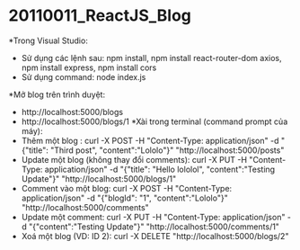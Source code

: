 # 20110011_ReactJS_Blog
*Trong Visual Studio:
+ Sử dụng các lệnh sau: npm install, npm install react-router-dom axios, npm install express, npm install cors
+ Sử dụng command:  node index.js

*Mở blog trên trình duyệt: 
- http://localhost:5000/blogs
- http://localhost:5000/blogs/1
*Xài trong terminal (command prompt của máy):
- Thêm một blog : curl -X POST -H "Content-Type: application/json" -d "{\"title\": \"Third post\", \"content\":\"Lololo\"}" "http://localhost:5000/posts"
- Update một blog (không thay đổi comments): curl -X PUT -H "Content-Type: application/json" -d "{\"title\": \"Hello lololol\", \"content\":\"Testing Update\"}" "http://localhost:5000/blogs/1"
- Comment vào một blog: curl -X POST -H "Content-Type: application/json" -d "{\"blogId\": \"1\", \"content\":\"Lololo\"}" "http://localhost:5000/comments"
- Update một comment: curl -X PUT -H "Content-Type: application/json" -d "{\"content\":\"Testing Update\"}" "http://localhost:5000/comments/1"
- Xoá một blog (VD: ID 2): curl -X DELETE "http://localhost:5000/blogs/2"
